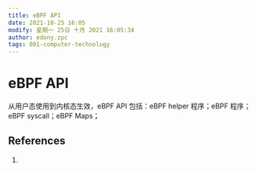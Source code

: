 ```yaml
---
title: eBPF API
date: 2021-10-25 16:05
modify: 星期一 25日 十月 2021 16:05:34
author: edony.zpc
tags: 001-computer-technology
---
```


# eBPF API
从用户态使用到内核态生效，eBPF API 包括：eBPF helper 程序；eBPF 程序；eBPF syscall；eBPF Maps；

## References
1. 
